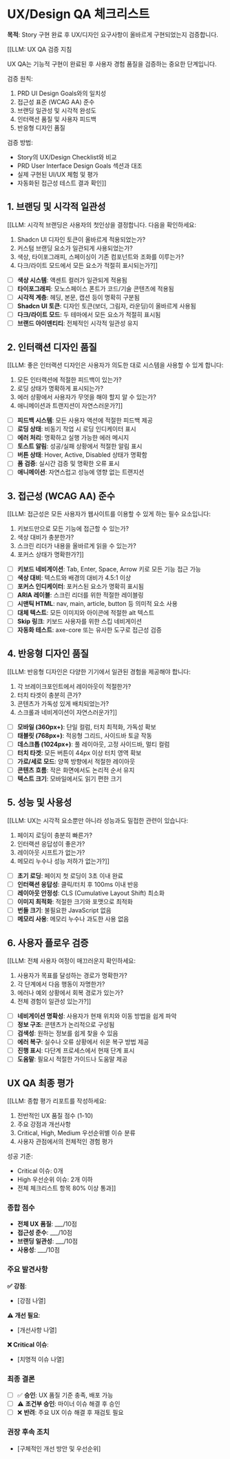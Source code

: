 # UX/Design QA 체크리스트

**목적**: Story 구현 완료 후 UX/디자인 요구사항이 올바르게 구현되었는지 검증합니다.

[[LLM: UX QA 검증 지침

UX QA는 기능적 구현이 완료된 후 사용자 경험 품질을 검증하는 중요한 단계입니다.

검증 원칙:
1. PRD UI Design Goals와의 일치성
2. 접근성 표준 (WCAG AA) 준수
3. 브랜딩 일관성 및 시각적 완성도
4. 인터랙션 품질 및 사용자 피드백
5. 반응형 디자인 품질

검증 방법:
- Story의 UX/Design Checklist와 비교
- PRD User Interface Design Goals 섹션과 대조
- 실제 구현된 UI/UX 체험 및 평가
- 자동화된 접근성 테스트 결과 확인]]

## 1. 브랜딩 및 시각적 일관성

[[LLM: 시각적 브랜딩은 사용자의 첫인상을 결정합니다. 다음을 확인하세요:

1. Shadcn UI 디자인 토큰이 올바르게 적용되었는가?
2. 커스텀 브랜딩 요소가 일관되게 사용되었는가?
3. 색상, 타이포그래피, 스페이싱이 기존 컴포넌트와 조화를 이루는가?
4. 다크/라이트 모드에서 모든 요소가 적절히 표시되는가?]]

- [ ] **색상 시스템**: 액센트 컬러가 일관되게 적용됨
- [ ] **타이포그래피**: 모노스페이스 폰트가 코드/기술 콘텐츠에 적용됨
- [ ] **시각적 계층**: 헤딩, 본문, 캡션 등이 명확히 구분됨
- [ ] **Shadcn UI 토큰**: 디자인 토큰(보더, 그림자, 라운딩)이 올바르게 사용됨
- [ ] **다크/라이트 모드**: 두 테마에서 모든 요소가 적절히 표시됨
- [ ] **브랜드 아이덴티티**: 전체적인 시각적 일관성 유지

## 2. 인터랙션 디자인 품질

[[LLM: 좋은 인터랙션 디자인은 사용자가 의도한 대로 시스템을 사용할 수 있게 합니다:

1. 모든 인터랙션에 적절한 피드백이 있는가?
2. 로딩 상태가 명확하게 표시되는가?
3. 에러 상황에서 사용자가 무엇을 해야 할지 알 수 있는가?
4. 애니메이션과 트랜지션이 자연스러운가?]]

- [ ] **피드백 시스템**: 모든 사용자 액션에 적절한 피드백 제공
- [ ] **로딩 상태**: 비동기 작업 시 로딩 인디케이터 표시
- [ ] **에러 처리**: 명확하고 실행 가능한 에러 메시지
- [ ] **토스트 알림**: 성공/실패 상황에서 적절한 알림 표시
- [ ] **버튼 상태**: Hover, Active, Disabled 상태가 명확함
- [ ] **폼 검증**: 실시간 검증 및 명확한 오류 표시
- [ ] **애니메이션**: 자연스럽고 성능에 영향 없는 트랜지션

## 3. 접근성 (WCAG AA) 준수

[[LLM: 접근성은 모든 사용자가 웹사이트를 이용할 수 있게 하는 필수 요소입니다:

1. 키보드만으로 모든 기능에 접근할 수 있는가?
2. 색상 대비가 충분한가?
3. 스크린 리더가 내용을 올바르게 읽을 수 있는가?
4. 포커스 상태가 명확한가?]]

- [ ] **키보드 네비게이션**: Tab, Enter, Space, Arrow 키로 모든 기능 접근 가능
- [ ] **색상 대비**: 텍스트와 배경의 대비가 4.5:1 이상
- [ ] **포커스 인디케이터**: 포커스된 요소가 명확히 표시됨
- [ ] **ARIA 레이블**: 스크린 리더를 위한 적절한 레이블링
- [ ] **시맨틱 HTML**: nav, main, article, button 등 의미적 요소 사용
- [ ] **대체 텍스트**: 모든 이미지와 아이콘에 적절한 alt 텍스트
- [ ] **Skip 링크**: 키보드 사용자를 위한 스킵 네비게이션
- [ ] **자동화 테스트**: axe-core 또는 유사한 도구로 접근성 검증

## 4. 반응형 디자인 품질

[[LLM: 반응형 디자인은 다양한 기기에서 일관된 경험을 제공해야 합니다:

1. 각 브레이크포인트에서 레이아웃이 적절한가?
2. 터치 타겟이 충분히 큰가?
3. 콘텐츠가 가독성 있게 배치되었는가?
4. 스크롤과 네비게이션이 자연스러운가?]]

- [ ] **모바일 (360px+)**: 단일 컬럼, 터치 최적화, 가독성 확보
- [ ] **태블릿 (768px+)**: 적응형 그리드, 사이드바 토글 작동
- [ ] **데스크톱 (1024px+)**: 풀 레이아웃, 고정 사이드바, 멀티 컬럼
- [ ] **터치 타겟**: 모든 버튼이 44px 이상 터치 영역 확보
- [ ] **가로/세로 모드**: 양쪽 방향에서 적절한 레이아웃
- [ ] **콘텐츠 흐름**: 작은 화면에서도 논리적 순서 유지
- [ ] **텍스트 크기**: 모바일에서도 읽기 편한 크기

## 5. 성능 및 사용성

[[LLM: UX는 시각적 요소뿐만 아니라 성능과도 밀접한 관련이 있습니다:

1. 페이지 로딩이 충분히 빠른가?
2. 인터랙션 응답성이 좋은가?
3. 레이아웃 시프트가 없는가?
4. 메모리 누수나 성능 저하가 없는가?]]

- [ ] **초기 로딩**: 페이지 첫 로딩이 3초 이내 완료
- [ ] **인터랙션 응답성**: 클릭/터치 후 100ms 이내 반응
- [ ] **레이아웃 안정성**: CLS (Cumulative Layout Shift) 최소화
- [ ] **이미지 최적화**: 적절한 크기와 포맷으로 최적화
- [ ] **번들 크기**: 불필요한 JavaScript 없음
- [ ] **메모리 사용**: 메모리 누수나 과도한 사용 없음

## 6. 사용자 플로우 검증

[[LLM: 전체 사용자 여정이 매끄러운지 확인하세요:

1. 사용자가 목표를 달성하는 경로가 명확한가?
2. 각 단계에서 다음 행동이 자명한가?
3. 에러나 예외 상황에서 회복 경로가 있는가?
4. 전체 경험이 일관성 있는가?]]

- [ ] **네비게이션 명확성**: 사용자가 현재 위치와 이동 방법을 쉽게 파악
- [ ] **정보 구조**: 콘텐츠가 논리적으로 구성됨
- [ ] **검색성**: 원하는 정보를 쉽게 찾을 수 있음
- [ ] **에러 복구**: 실수나 오류 상황에서 쉬운 복구 방법 제공
- [ ] **진행 표시**: 다단계 프로세스에서 현재 단계 표시
- [ ] **도움말**: 필요시 적절한 가이드나 도움말 제공

## UX QA 최종 평가

[[LLM: 종합 평가 리포트를 작성하세요:

1. 전반적인 UX 품질 점수 (1-10)
2. 주요 강점과 개선사항
3. Critical, High, Medium 우선순위별 이슈 분류
4. 사용자 관점에서의 전체적인 경험 평가

성공 기준:
- Critical 이슈: 0개
- High 우선순위 이슈: 2개 이하
- 전체 체크리스트 항목 80% 이상 통과]]

### 종합 점수
- **전체 UX 품질**: ___/10점
- **접근성 준수**: ___/10점
- **브랜딩 일관성**: ___/10점
- **사용성**: ___/10점

### 주요 발견사항
**✅ 강점**:
- [강점 나열]

**⚠️ 개선 필요**:
- [개선사항 나열]

**❌ Critical 이슈**:
- [치명적 이슈 나열]

### 최종 결론
- [ ] ✅ **승인**: UX 품질 기준 충족, 배포 가능
- [ ] ⚠️ **조건부 승인**: 마이너 이슈 해결 후 승인
- [ ] ❌ **반려**: 주요 UX 이슈 해결 후 재검토 필요

### 권장 후속 조치
- [구체적인 개선 방안 및 우선순위]